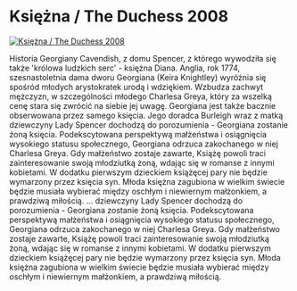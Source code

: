 Księżna / The Duchess 2008 
=============
[![Księżna / The Duchess 2008 ](http://vidos.pl/images/player.gif)](http://vidos.pl/ksiezna-the-duchess-2008)

 Historia Georgiany Cavendish, z domu Spencer, z którego wywodziła się także 'królowa ludzkich serc' - księżna Diana. Anglia, rok 1774, szesnastoletnia dama dworu Georgiana (Keira Knightley) wyróżnia się spośród młodych arystokratek urodą i wdziękiem. Wzbudza zachwyt mężczyzn, w szczególności młodego Charlesa Greya, który za wszelką cenę stara się zwrócić na siebie jej uwagę. Georgiana jest także bacznie obserwowana przez samego księcia. Jego doradca Burleigh wraz z matką dziewczyny Lady Spencer dochodzą do porozumienia - Georgiana zostanie żoną księcia. Podekscytowana perspektywą małżeństwa i osiągnięcia wysokiego statusu społecznego, Georgiana odrzuca zakochanego w niej Charlesa Greya. Gdy małżeństwo zostaje zawarte, Książę powoli traci zainteresowanie swoją młodziutką żoną, wdając się w romanse z innymi kobietami. W dodatku pierwszym dzieckiem książęcej pary nie będzie wymarzony przez księcia syn. Młoda księżna zagubiona w wielkim świecie będzie musiała wybierać między oschłym i niewiernym małżonkiem, a prawdziwą miłością.  ... dziewczyny Lady Spencer dochodzą do porozumienia - Georgiana zostanie żoną księcia. Podekscytowana perspektywą małżeństwa i osiągnięcia wysokiego statusu społecznego, Georgiana odrzuca zakochanego w niej Charlesa Greya. Gdy małżeństwo zostaje zawarte, Książę powoli traci zainteresowanie swoją młodziutką żoną, wdając się w romanse z innymi kobietami. W dodatku pierwszym dzieckiem książęcej pary nie będzie wymarzony przez księcia syn. Młoda księżna zagubiona w wielkim świecie będzie musiała wybierać między oschłym i niewiernym małżonkiem, a prawdziwą miłością.
